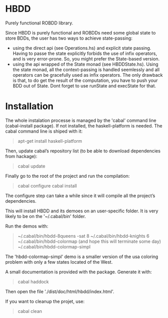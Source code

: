 HBDD
====

Purely functional ROBDD library.

Since HBDD is purely functional and ROBDDs need some global state to store BDDs, the user has two
ways to achieve state-passing:
  * using the direct api (see Operations.hs) and explicit state passing. Having to passe the state
    explicitly forbids the use of infix operators, and is very error-prone. So, you might prefer
    the State-based version.
  * using the api wrapped of the State monad (see HBDDState.hs). Using the state monad, all the
    context-passing is handled seemlessly and all operators can be gracefully used as infix
    operators. The only drawback is that, to do get the result of the computation, you have to push
    your BDD out of State. Dont forget to use runState and execState for that.

Installation
============

The whole instalation processe is managed by the 'cabal' command line (cabal-install package).
If not installed, the haskell-platform is needed. The cabal command line is shiped with it:

> apt-get install haskell-platform

Then, update cabal’s repository list (to be able to download dependencies from hackage):

> cabal update

Finally go to the root of the project and run the compilation:

> cabal configure
> cabal install

The configure step can take a while since it will compile all the project’s dependencies.

This will install HBDD and its demoes on an user-specific folder. It is very likely to be on the
'~/.cabal/bin' folder.

Run the demos with:

> ~/.cabal/bin/hbdd-8queens -sat 8
> ~/.cabal/bin/hbdd-knights 6
> ~/.cabal/bin/hbdd-colormap (and hope this will terminate some day)
> ~/.cabal/bin/hbdd-colormap-simpl

The 'hbdd-colormap-simpl' demo is a smaller version of the usa coloring problem with only a few
states located of the West.

A small documentation is provided with the package. Generate it with:

> cabal haddock

Then open the file './dist/doc/html/hbdd/index.html'.

If you want to cleanup the projet, use:

> cabal clean
